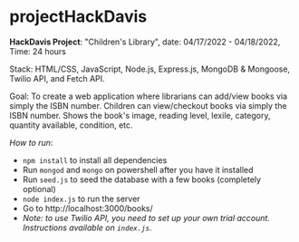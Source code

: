 # projectHackDavis

**HackDavis Project**: "Children's Library", date: 04/17/2022 - 04/18/2022, Time: 24 hours

Stack: HTML/CSS, JavaScript, Node.js, Express.js, MongoDB & Mongoose, Twilio API, and Fetch API.

Goal: To create a web application where librarians can add/view books via simply the ISBN number. Children can view/checkout books via simply the ISBN number. Shows the book's image, reading level, lexile, category, quantity available, condition, etc.


_How to run_:
- `npm install` to install all dependencies
- Run `mongod` and `mongo` on powershell after you have it installed 
- Run `seed.js` to seed the database with a few books (completely optional)
- `node index.js` to run the server
- Go to http://localhost:3000/books/
- _Note: to use Twilio API, you need to set up your own trial account. Instructions available on `index.js`._
